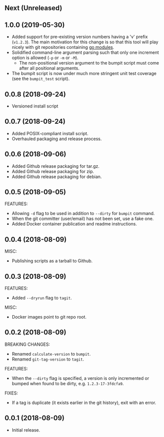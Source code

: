 ## Next (Unreleased)

## 1.0.0 (2019-05-30)

* Added support for pre-existing version numbers having a 'v' prefix (`v1.2.3`). The main motivation for this change is so that this tool will play nicely with git repositories containing [go modules](https://github.com/golang/go/wiki/Modules#modules).
* Solidified command-line argument parsing such that only one increment option is allowed (`-p` or `-m` or `-M`).
	* The non-positional version argument to the bumpit script must come after all positional arguments.
* The bumpit script is now under much more stringent unit test coverage (see the `bumpit_test` script).

## 0.0.8 (2018-09-24)

* Versioned install script

## 0.0.7 (2018-09-24)

* Added POSIX-compliant install script.
* Overhauled packaging and release process.

## 0.0.6 (2018-09-06)

* Added Github release packaging for tar.gz.
* Added Github release packaging for zip.
* Added Github release packaging for debian.

## 0.0.5 (2018-09-05)

FEATURES:

 * Allowing `-d` flag to be used in addition to `--dirty` for `bumpit` command.
 * When the git committer (user/email) has not been set, use a fake one.
 * Added Docker container publication and readme instructions.

## 0.0.4 (2018-08-09)

MISC:

 * Publishing scripts as a tarball to Github.

## 0.0.3 (2018-08-09)

FEATURES:

 * Added `--dryrun` flag to `tagit`.

MISC:

 * Docker images point to git repo root.

## 0.0.2 (2018-08-09)

BREAKING CHANGES:

 * Renamed `calculate-version` to `bumpit`.
 * Renamed `git-tag-version` to `tagit`.

FEATURES:

 * When the `--dirty` flag is specified, a version is only incremented
   or bumped when found to be dirty, e.g. `1.2.3-17-3fdcfa9`.

FIXES:

 * If a tag is duplicate (it exists earlier in the git history), exit with an error.

## 0.0.1 (2018-08-09)

  * Initial release.
